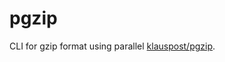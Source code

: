pgzip
=====

CLI for gzip format using parallel [klauspost/pgzip].

[klauspost/pgzip]: https://github.com/klauspost/pgzip
